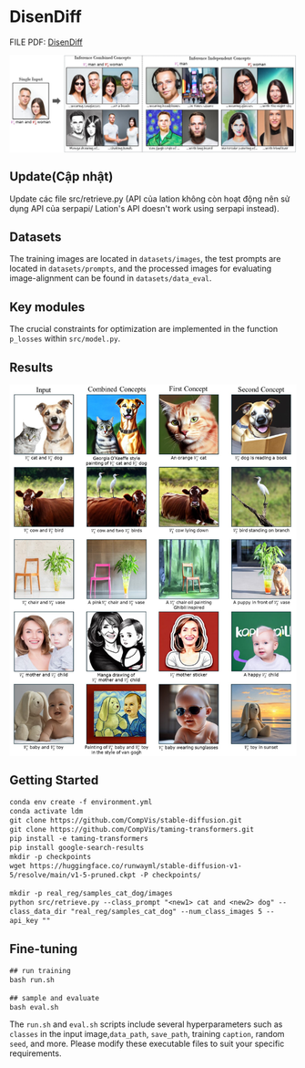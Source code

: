 # DisenDiff

FILE PDF: [DisenDiff](https://arxiv.org/abs/2403.18551) 

<div>
<p align="center">
<img src='assets/first_figure.jpg' align="center" width=900>
</p>
</div>

## Update(Cập nhật)
Update các file src/retrieve.py (API của lation không còn hoạt động nên sử dụng API của serpapi/ Lation's API doesn't work using serpapi instead). 

## Datasets
The training images are located in `datasets/images`, the test prompts are located in `datasets/prompts`, and the processed images for evaluating image-alignment can be found in `datasets/data_eval`.

## Key modules
The crucial constraints for optimization are implemented in the function `p_losses` within `src/model.py`.

## Results
<div>
<p align="center">
<img src='assets/results_github.jpg' align="center" width=900>
</p>
</div>

## Getting Started
```
conda env create -f environment.yml
conda activate ldm
git clone https://github.com/CompVis/stable-diffusion.git
git clone https://github.com/CompVis/taming-transformers.git
pip install -e taming-transformers
pip install google-search-results
mkdir -p checkpoints  
wget https://huggingface.co/runwayml/stable-diffusion-v1-5/resolve/main/v1-5-pruned.ckpt -P checkpoints/

mkdir -p real_reg/samples_cat_dog/images
python src/retrieve.py --class_prompt "<new1> cat and <new2> dog" --class_data_dir "real_reg/samples_cat_dog" --num_class_images 5 --api_key ""
```

## Fine-tuning
```
## run training
bash run.sh

## sample and evaluate
bash eval.sh
```
The `run.sh` and `eval.sh` scripts include several hyperparameters such as `classes` in the input image,`data_path`, `save_path`, training `caption`, random `seed`, and more. Please modify these executable files to suit your specific requirements.

